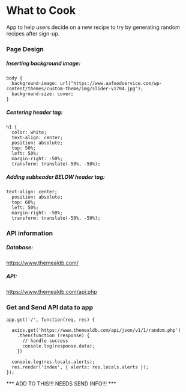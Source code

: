 # What to Cook
App to help users decide on a new recipe to try by generating random recipes after sign-up.

### Page Design
##### Inserting background image:
``` 
body {
  background-image: url("https://www.aafoodservice.com/wp-content/themes/custom-theme/img/slider-v1704.jpg");
  background-size: cover;
} 
```
##### Centering header tag:
```
h1 {
  color: white;
  text-align: center;
  position: absolute;
  top: 50%;
  left: 50%;
  margin-right: -50%;
  transform: translate(-50%, -50%);
```
##### Adding subheader BELOW header tag:
```
text-align: center;
  position: absolute;
  top: 60%;
  left: 50%;
  margin-right: -50%;
  transform: translate(-50%, -50%);
```

### API information
##### Database: 
https://www.themealdb.com/
##### API: 
https://www.themealdb.com/api.php

### Get and Send API data to app
```
app.get('/', function(req, res) {
  
  axios.get('https://www.themealdb.com/api/json/v1/1/random.php')
    .then(function (response) {
      // handle success
      console.log(response.data);
    })

  console.log(res.locals.alerts);
  res.render('index', { alerts: res.locals.alerts });
});
```

*** ADD TO THIS!!! NEEDS SEND INFO!!! ***

